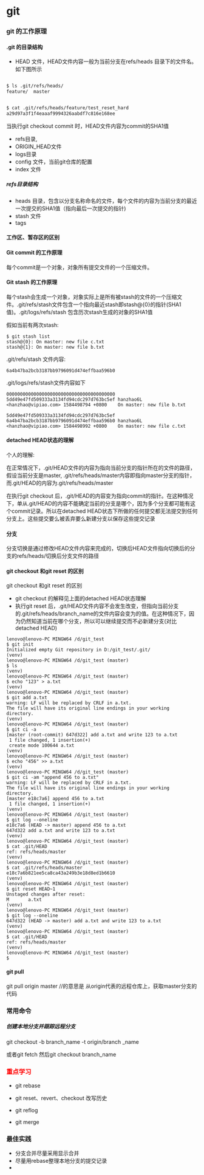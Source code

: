 # git 

### git 的工作原理

#### .git 的目录结构

* HEAD 文件，HEAD文件内容一般为当前分支在refs/heads 目录下的文件名。如下图所示

~~~bash

$ ls .git/refs/heads/
feature/  master


$ cat .git/refs/heads/feature/test_reset_hard
a29d97a3f1f4eaaaf9994326aabdf7c816e168ee

~~~

当执行git checkout commit 时，HEAD文件内容为commit的SHA1值

* refs目录, 
* ORIGIN_HEAD文件
* logs目录
* config 文件，当前git仓库的配置
* index 文件

##### refs目录结构

* heads 目录，包含以分支名称命名的文件，每个文件的内容为当前分支的最近一次提交的SHA1值（指向最后一次提交的指针)
* stash 文件
* tags

#### 工作区、暂存区的区别

#### Git commit 的工作原理

每个commit是一个对象，对象所有提交文件的一个压缩文件。

#### Git stash 的工作原理

每个stash会生成一个对象，对象实际上是所有被stash的文件的一个压缩文件。.git/refs/stash文件包含一个指向最近stash即stash@{0}的指针(SHA1值)。.git/logs/refs/stash 包含历次stash生成的对象的SHA1值

假如当前有两次stash:

~~~
$ git stash list
stash@{0}: On master: new file c.txt
stash@{1}: On master: new file b.txt

~~~

.git/refs/stash 文件内容:

~~~
6a4b47ba2bcb3187bb9796091d474effbaa596b0
~~~



.git/logs/refs/stash文件内容如下

~~~
0000000000000000000000000000000000000000 5dd49e47fd509333a3134fd94cdc297d763bc5ef hanzhao6L <hanzhao@vipiao.com> 1584498794 +0800    On master: new file b.txt

5dd49e47fd509333a3134fd94cdc297d763bc5ef 6a4b47ba2bcb3187bb9796091d474effbaa596b0 hanzhao6L <hanzhao@vipiao.com> 1584498992 +0800    On master: new file c.txt
~~~



#### detached HEAD状态的理解

个人的理解:

在正常情况下，.git/HEAD文件的内容为指向当前分支的指针所在的文件的路径，假设当前分支是master, .git/refs/heads/master内容即指向master分支的指针，而.git/HEAD的内容为.git/refs/heads/master

在执行git checkout <commit>后，.git/HEAD的内容变为指向commit的指针。在这种情况下，单从.git/HEAD的内容不能确定当前的分支是哪个，因为多个分支都可能有这个commit记录。所以在detached HEAD状态下所做的任何提交都无法提交到任何分支上。这些提交要么被丢弃要么新建分支以保存这些提交记录

####  分支

分支切换是通过修改HEAD文件内容来完成的，切换后HEAD文件指向切换后的分支的refs/heads/切换后分支文件的路径



#### git checkout  和git reset  的区别

git checkout <commit> 和git reset <commit> 的区别

* git checkout <commit> 的解释见上面的detached HEAD状态理解
* 执行git reset <commit> 后，.git/HEAD文件内容不会发生改变，但指向当前分支的.git/refs/heads/branch_name的文件内容会变为<commit>的值。在这种情况下，因为仍然知道当前在哪个分支，所以可以继续提交而不必新建分支(对比detached HEAD)

~~~
lenovo@lenovo-PC MINGW64 /d/git_test
$ git init
Initialized empty Git repository in D:/git_test/.git/
(venv)
lenovo@lenovo-PC MINGW64 /d/git_test (master)
$ ls
(venv)
lenovo@lenovo-PC MINGW64 /d/git_test (master)
$ echo "123" > a.txt
(venv)
lenovo@lenovo-PC MINGW64 /d/git_test (master)
$ git add a.txt
warning: LF will be replaced by CRLF in a.txt.
The file will have its original line endings in your working directory.
(venv)
lenovo@lenovo-PC MINGW64 /d/git_test (master)
$ git ci -a
[master (root-commit) 647d322] add a.txt and write 123 to a.txt
 1 file changed, 1 insertion(+)
 create mode 100644 a.txt
(venv)
lenovo@lenovo-PC MINGW64 /d/git_test (master)
$ echo "456" >> a.txt
(venv)
lenovo@lenovo-PC MINGW64 /d/git_test (master)
$ git ci -am "append 456 to a.txt"
warning: LF will be replaced by CRLF in a.txt.
The file will have its original line endings in your working directory.
[master e18c7a6] append 456 to a.txt
 1 file changed, 1 insertion(+)
(venv)
lenovo@lenovo-PC MINGW64 /d/git_test (master)
$ git log --oneline
e18c7a6 (HEAD -> master) append 456 to a.txt
647d322 add a.txt and write 123 to a.txt
(venv)
lenovo@lenovo-PC MINGW64 /d/git_test (master)
$ cat .git/HEAD
ref: refs/heads/master
(venv)
lenovo@lenovo-PC MINGW64 /d/git_test (master)
$ cat .git/refs/heads/master
e18c7a6b821ee5ca8ca43a249b3e18d8ed1b6610
(venv)
lenovo@lenovo-PC MINGW64 /d/git_test (master)
$ git reset HEAD~1
Unstaged changes after reset:
M       a.txt
(venv)
lenovo@lenovo-PC MINGW64 /d/git_test (master)
$ git log --oneline
647d322 (HEAD -> master) add a.txt and write 123 to a.txt
(venv)
lenovo@lenovo-PC MINGW64 /d/git_test (master)
$ cat .git/HEAD
ref: refs/heads/master
(venv)
lenovo@lenovo-PC MINGW64 /d/git_test (master)
$

~~~



#### git pull

git pull origin master //的意思是 从origin代表的远程仓库上，获取master分支的代码

### 常用命令

##### 创建本地分支并跟踪远程分支

git checkout -b  branch_name -t origin/branch _name

或者git fetch  然后git checkout branch_name



### <font color="red">重点学习</font>

* git rebase
* git reset、revert、checkout 改写历史
* git reflog

* git merge

### 最佳实践

* 分支合并尽量采用显示合并
* 尽量用rebase整理本地分支的提交记录
* 